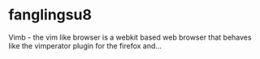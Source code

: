 # fanglingsu8
Vimb - the vim like browser is a webkit based web browser that behaves like the vimperator plugin for the firefox and…
